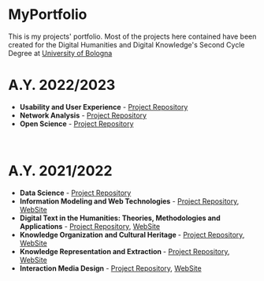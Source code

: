 # MyPortfolio
This is my projects' portfolio. Most of the projects here contained have been created for the Digital Humanities and Digital Knowledge's Second Cycle Degree at <a href="https://www.unibo.it/it">University of Bologna</a>

<h1>A.Y. 2022/2023</h1>
<ul>
  <li> <b>Usability and User Experience</b> - <a href="https://github.com/PLAYEDtheapp/Played">Project Repository</a></li>
   <li> <b>Network Analysis</b> - <a href="https://github.com/SaraVell1/Network-Analysis.git">Project Repository</a></li>
  <li> <b>Open Science</b> - <a href="https://github.com/open-sci/2022-2023-pika-py-code"> Project Repository</a></li>
</ul>
<br>
<h1>A.Y. 2021/2022</h1>
<ul>
  <li> <b>Data Science</b> - <a href="https://github.com/olgagolgan/v-AMOS.git">Project Repository</a></li>
  <li><b>Information Modeling and Web Technologies</b> - <a href="https://github.com/JSOShakespeare/JSOShakespeare.git">Project Repository</a>, <a href="https://github.com/JSOShakespeare/JSOShakespeare.git">WebSite</a></li>
  <li><b>Digital Text in the Humanities: Theories, Methodologies and Applications</b> - <a href="https://github.com/Shakespeare-in-XSLT/ShakeXSLT">Project Repository</a>, <a href="https://shakespeare-in-xslt.github.io/ShakeXSLT/">WebSite</a></li>
  <li><b>Knowledge Organization and Cultural Heritage </b> - <a href="https://github.com/Anastasia-RomanLOD/Anastasia-RomanLOD.git">Project Repository</a>, <a href="https://anastasia-romanlod.github.io/Anastasia-RomanLOD/">WebSite</a></li>
  <li><b>Knowledge Representation and Extraction </b> - <a href="https://github.com/AlexOntlogy/AlexOntology">Project Repository</a>, <a href="https://alexontlogy.github.io/AlexOntology/">WebSite</a></li>
  <li><b>Interaction Media Design</b> - <a href="https://github.com/TalkWithMorandiExperience/talkwithMorandi">Project Repository</a>, <a href="https://talkwithmorandiexperience.github.io/talkwithMorandi/">WebSite</a></li>
</ul>
